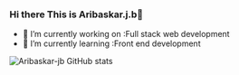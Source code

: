 ### Hi there This is Aribaskar.j.b👋

<!--
**Aribaskar-jb/Aribaskar-jb** is a ✨ _special_ ✨ repository because its `README.md` (this file) appears on your GitHub profile.

Here are some ideas to get you started:

- 👯 I’m looking to collaborate on ...
- 🤔 I’m looking for help with ...
- 💬 Ask me about ...
- 📫 How to reach me: ...
- 😄 Pronouns: ...
- ⚡ Fun fact: ...
-->
- 🔭 I’m currently working on :Full stack web development
- 🌱 I’m currently learning :Front end development


![Aribaskar-jb GitHub stats](https://github-readme-stats.vercel.app/api?username=Aribaskar-jb&theme=dark&show_icons=true)
